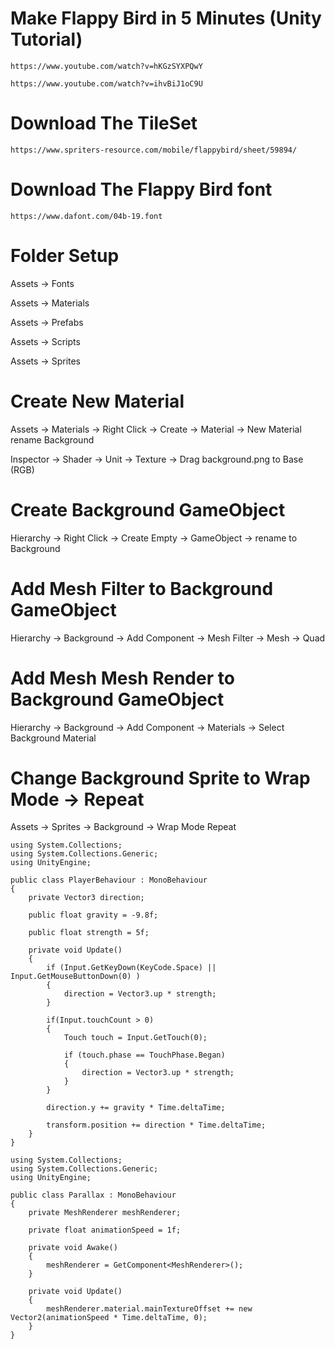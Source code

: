 # Make Flappy Bird in 5 Minutes (Unity Tutorial)
```
https://www.youtube.com/watch?v=hKGzSYXPQwY
```
```
https://www.youtube.com/watch?v=ihvBiJ1oC9U
```

# Download The TileSet
```
https://www.spriters-resource.com/mobile/flappybird/sheet/59894/
```

# Download The Flappy Bird font
```
https://www.dafont.com/04b-19.font
```

# Folder Setup 

Assets -> Fonts

Assets -> Materials

Assets -> Prefabs

Assets -> Scripts

Assets -> Sprites


# Create New Material 

Assets -> Materials -> Right Click -> Create -> Material -> New Material rename Background

Inspector -> Shader -> Unit -> Texture -> Drag background.png to Base (RGB)

# Create Background GameObject

Hierarchy -> Right Click -> Create Empty -> GameObject -> rename to Background

# Add Mesh Filter to Background GameObject

Hierarchy -> Background -> Add Component -> Mesh Filter -> Mesh -> Quad

# Add Mesh Mesh Render to Background GameObject

Hierarchy -> Background -> Add Component -> Materials -> Select Background Material


# Change Background Sprite to Wrap Mode -> Repeat 

Assets -> Sprites -> Background -> Wrap Mode Repeat







```
using System.Collections;
using System.Collections.Generic;
using UnityEngine;

public class PlayerBehaviour : MonoBehaviour
{
    private Vector3 direction;

    public float gravity = -9.8f;

    public float strength = 5f;

    private void Update()
    {
        if (Input.GetKeyDown(KeyCode.Space) || Input.GetMouseButtonDown(0) )
        {
            direction = Vector3.up * strength;
        }

        if(Input.touchCount > 0)
        {
            Touch touch = Input.GetTouch(0);

            if (touch.phase == TouchPhase.Began)
            {
                direction = Vector3.up * strength;
            }
        }

        direction.y += gravity * Time.deltaTime;

        transform.position += direction * Time.deltaTime;
    }
}
```
```
using System.Collections;
using System.Collections.Generic;
using UnityEngine;

public class Parallax : MonoBehaviour
{
    private MeshRenderer meshRenderer;

    private float animationSpeed = 1f;

    private void Awake()
    {
        meshRenderer = GetComponent<MeshRenderer>();
    }

    private void Update()
    {
        meshRenderer.material.mainTextureOffset += new Vector2(animationSpeed * Time.deltaTime, 0);
    }
}
```
